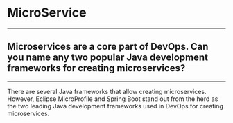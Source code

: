 # MicroService
---

## Microservices are a core part of DevOps. Can you name any two popular Java development frameworks for creating microservices?
---
There are several Java frameworks that allow creating microservices. However, Eclipse MicroProfile and Spring Boot stand out from the herd as the two leading Java development frameworks used in DevOps for creating microservices.
